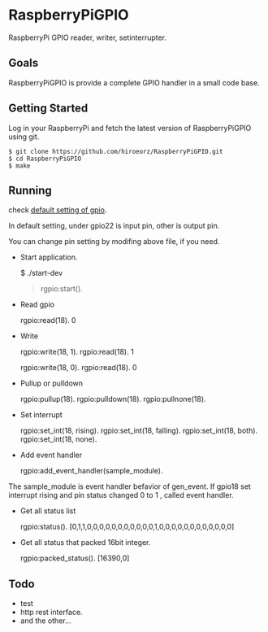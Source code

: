 RaspberryPiGPIO
===============

RaspberryPi GPIO reader, writer, setinterrupter.

Goals
-------------------------------------------------

RaspberryPiGPIO is provide a complete GPIO handler in a small code base.


Getting Started
-------------------------------------------------

Log in your RaspberryPi and fetch the latest version of RaspberryPiGPIO using git.

    $ git clone https://github.com/hiroeorz/RaspberryPiGPIO.git
    $ cd RaspberryPiGPIO
    $ make


Running
-------------------------------------------------

check [default setting of gpio](https://github.com/hiroeorz/RaspberryPiGPIO/blob/master/src/rgpio.app.src).

In default setting, under gpio22 is input pin, other is output pin.

You can change pin setting by modifing above file, if you need.

* Start application.

    $ ./start-dev
    
    > rgpio:start().


* Read gpio

    rgpio:read(18).
    0

* Write

    rgpio:write(18, 1).
    rgpio:read(18).
    1
    
    rgpio:write(18, 0).
    rgpio:read(18).
    0
    

* Pullup or pulldown

    rgpio:pullup(18).
    rgpio:pulldown(18).
    rgpio:pullnone(18).

* Set interrupt
 
    rgpio:set_int(18, rising).
    rgpio:set_int(18, falling).
    rgpio:set_int(18, both).
    rgpio:set_int(18, none).

* Add event handler

    rgpio:add_event_handler(sample_module).

The sample_module is event handler befavior of gen_event.
If gpio18 set interrupt rising and pin status changed 0 to 1 , called event handler.

* Get all status list

    rgpio:status().
    [0,1,1,0,0,0,0,0,0,0,0,0,0,0,1,0,0,0,0,0,0,0,0,0,0,0,0]

* Get all status that packed 16bit integer.

    rgpio:packed_status().
    [16390,0]

Todo
-------------------------------------------------

* test
* http rest interface.
* and the other...
